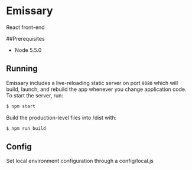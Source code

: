 # Emissary
React front-end

##Prerequisites
- Node 5.5.0

## Running
Emissary includes a live-reloading static server on port `8080` which will build, launch, and rebuild the app whenever you change application code. To start the server, run:

```bash
$ npm start
```

Build the production-level files into /dist with:

```bash
$ npm run build
```

## Config
Set local environment configuration through a config/local.js